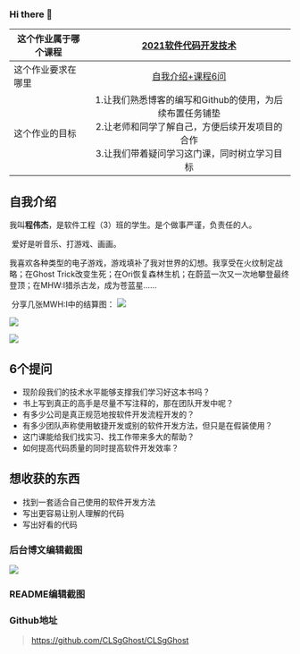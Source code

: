 ### Hi there 👋

| 这个作业属于哪个课程 | [2021软件代码开发技术](https://edu.cnblogs.com/campus/gdgy/2021Softwarecodedevelopmenttechnology) |
| -------------------- | :----------------------------------------------------------: |
| 这个作业要求在哪里   | [自我介绍+课程6问](https://edu.cnblogs.com/campus/gdgy/2021Softwarecodedevelopmenttechnology/homework/11773) |
| 这个作业的目标       | 1.让我们熟悉博客的编写和Github的使用，为后续布置任务铺垫<br />2.让老师和同学了解自己，方便后续开发项目的合作<br />3.让我们带着疑问学习这门课，同时树立学习目标 |



## 自我介绍

  ​	我叫**程伟杰**，是软件工程（3）班的学生。是个做事严谨，负责任的人。

  ​	爱好是听音乐、打游戏、画画。

  ​	我喜欢各种类型的电子游戏，游戏填补了我对世界的幻想。我享受在火纹制定战略；在Ghost Trick改变生死；在Ori恢复森林生机；在蔚蓝一次又一次地攀登最终登顶；在MHW:I猎杀古龙，成为苍蓝星......

  ​	分享几张MWH:I中的结算图：
![](https://img2020.cnblogs.com/blog/1958609/202103/1958609-20210308211459424-1026637840.jpg)

![](https://img2020.cnblogs.com/blog/1958609/202103/1958609-20210308211506140-1087712321.jpg)

![](https://img2020.cnblogs.com/blog/1958609/202103/1958609-20210308211516880-1745392427.jpg)


## 6个提问

- 现阶段我们的技术水平能够支撑我们学习好这本书吗？
- 书上写到真正的高手是尽量不写注释的，那在团队开发中呢？
- 有多少公司是真正规范地按软件开发流程开发的？
- 有多少团队声称使用敏捷开发或别的软件开发方法，但只是在假装使用？
- 这门课能给我们找实习、找工作带来多大的帮助？
- 如何提高代码质量的同时提高软件开发效率？



## 想收获的东西

-  找到一套适合自己使用的软件开发方法
-  写出更容易让别人理解的代码
-  写出好看的代码



### 后台博文编辑截图
![](https://img2020.cnblogs.com/blog/1958609/202103/1958609-20210308212054598-1455331309.png)



### README编辑截图





### Github地址

> https://github.com/CLSgGhost/CLSgGhost
